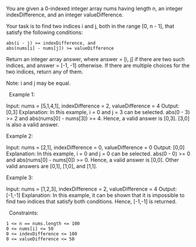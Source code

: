 You are given a 0-indexed integer array nums having length n, an integer indexDifference, and an integer valueDifference.

Your task is to find two indices i and j, both in the range [0, n - 1], that satisfy the following conditions:


	abs(i - j) >= indexDifference, and
	abs(nums[i] - nums[j]) >= valueDifference


Return an integer array answer, where answer = [i, j] if there are two such indices, and answer = [-1, -1] otherwise. If there are multiple choices for the two indices, return any of them.

Note: i and j may be equal.

 
Example 1:

Input: nums = [5,1,4,1], indexDifference = 2, valueDifference = 4
Output: [0,3]
Explanation: In this example, i = 0 and j = 3 can be selected.
abs(0 - 3) >= 2 and abs(nums[0] - nums[3]) >= 4.
Hence, a valid answer is [0,3].
[3,0] is also a valid answer.


Example 2:

Input: nums = [2,1], indexDifference = 0, valueDifference = 0
Output: [0,0]
Explanation: In this example, i = 0 and j = 0 can be selected.
abs(0 - 0) >= 0 and abs(nums[0] - nums[0]) >= 0.
Hence, a valid answer is [0,0].
Other valid answers are [0,1], [1,0], and [1,1].


Example 3:

Input: nums = [1,2,3], indexDifference = 2, valueDifference = 4
Output: [-1,-1]
Explanation: In this example, it can be shown that it is impossible to find two indices that satisfy both conditions.
Hence, [-1,-1] is returned.

 
Constraints:


	1 <= n == nums.length <= 100
	0 <= nums[i] <= 50
	0 <= indexDifference <= 100
	0 <= valueDifference <= 50

